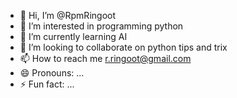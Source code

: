 - 👋 Hi, I’m @RpmRingoot
- 👀 I’m interested in programming python
- 🌱 I’m currently learning AI
- 💞️ I’m looking to collaborate on python tips and trix
- 📫 How to reach me r.ringoot@gmail.com
- 😄 Pronouns: ...
- ⚡ Fun fact: ...

<!---
RpmRingoot/RpmRingoot is a ✨ special ✨ repository because its `README.md` (this file) appears on your GitHub profile.
You can click the Preview link to take a look at your changes.
--->
